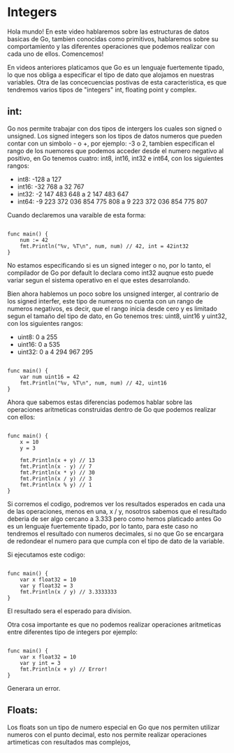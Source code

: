 # Integers

Hola mundo! En este video hablaremos sobre las estructuras de datos basicas de Go, tambien conocidas como primitivos, hablaremos sobre su comportamiento y las diferentes operaciones que podemos realizar con cada uno de ellos. Comencemos!

En videos anteriores platicamos que Go es un lenguaje fuertemente tipado, lo que nos obliga a especificar el tipo de dato que alojamos en nuestras variables. Otra de las concecuencias postivas de esta caracteristica, es que tendremos varios tipos de "integers" int, floating point y complex.

## **int:**

Go nos permite trabajar con dos tipos de intergers los cuales son signed o unsigned. Los signed integers son los tipos de datos numeros que pueden contar con un simbolo - o +, por ejemplo: -3 o 2, tambien especifican el rango de los nuemores que podemos acceder desde el numero negativo al positivo, en Go tenemos cuatro: int8, int16, int32 e int64, con los siguientes rangos:

- int8: -128 a 127
- int16: -32 768 a 32 767
- int32: -2 147 483 648 a 2 147 483 647
- int64: -9 223 372 036 854 775 808 a 9 223 372 036 854 775 807

Cuando declaremos una varaible de esta forma:

```golang   

func main() {
    num := 42
    fmt.Println("%v, %T\n", num, num) // 42, int = 42int32
}
```
No estamos especificando si es un signed integer o no, por lo tanto, el compilador de Go por default lo declara como int32 auqnue esto puede variar segun el sistema operativo en el que estes desarrolando.

Bien ahora hablemos un poco sobre los unsigned interger, al contrario de los signed interfer, este tipo de numeros no cuenta con un rango de numeros negativos, es decir, que el rango inicia desde cero y es limitado segun el tamaño del tipo de dato, en Go tenemos tres: uint8, uint16 y uint32, con los siguientes rangos:

- uint8:  0 a 255
- uint16: 0 a 535
- uint32: 0 a 4 294 967 295

```golang

func main() {
    var num uint16 = 42
    fmt.Println("%v, %T\n", num, num) // 42, uint16
}
```

Ahora que sabemos estas diferencias podemos hablar sobre las operaciones aritmeticas construidas dentro de Go que podemos realizar con ellos:

```golang

func main() {
    x = 10
    y = 3
    
    fmt.Println(x + y) // 13
    fmt.Println(x - y) // 7
    fmt.Println(x * y) // 30
    fmt.Println(x / y) // 3
    fmt.Println(x % y) // 1
}
```

Si corremos el codigo, podremos ver los resultados esperados en cada una de las operaciones, menos en una, x / y, nosotros sabemos que el resultado deberia de ser algo cercano a 3.333 pero como hemos platicado antes Go es un lenguaje fuertemente tipado, por lo tanto, para este caso no tendremos el resultado con numeros decimales, si no que Go se encargara de redondear el numero para que cumpla con el tipo de dato de la variable.

Si ejecutamos este codigo:

```golang

func main() {
	var x float32 = 10
	var y float32 = 3
	fmt.Println(x / y) // 3.3333333
}
```
El resultado sera el esperado para division.

Otra cosa importante es que no podemos realizar operaciones aritmeticas entre diferentes tipo de integers por ejemplo: 

```golang

func main() {
	var x float32 = 10
	var y int = 3
	fmt.Println(x + y) // Error!
}
```

Generara un error.

## **Floats:**

Los floats son un tipo de numero especial en Go que nos permiten utilizar numeros con el punto decimal, esto nos permite realizar operaciones artimeticas con resultados mas complejos, 